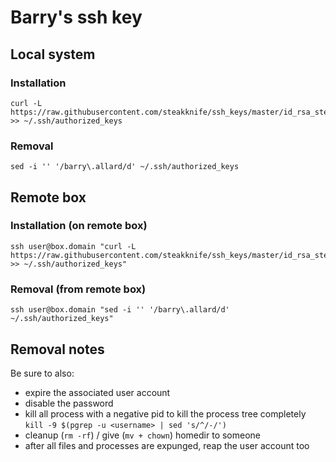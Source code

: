 # Barry's ssh key

## Local system

### Installation

    curl -L https://raw.githubusercontent.com/steakknife/ssh_keys/master/id_rsa_steakknife.pub >> ~/.ssh/authorized_keys

### Removal

    sed -i '' '/barry\.allard/d' ~/.ssh/authorized_keys

## Remote box  
    
### Installation (on remote box)

    ssh user@box.domain "curl -L https://raw.githubusercontent.com/steakknife/ssh_keys/master/id_rsa_steakknife.pub >> ~/.ssh/authorized_keys"

### Removal (from remote box)

    ssh user@box.domain "sed -i '' '/barry\.allard/d' ~/.ssh/authorized_keys"

## Removal notes

Be sure to also:

 - expire the associated user account
 - disable the password
 - kill all process with a negative pid to kill the process tree completely `kill -9 $(pgrep -u <username> | sed 's/^/-/')`
 - cleanup (`rm -rf`) / give (`mv + chown`) homedir to someone
 - after all files and processes are expunged, reap the user account too
